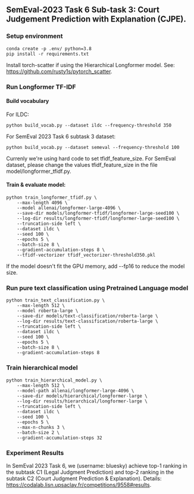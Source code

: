 ## SemEval-2023 Task 6 Sub-task 3: Court Judgement Prediction with Explanation (CJPE).

### Setup environment
```
conda create -p .env/ python=3.8
pip install -r requirements.txt
```

Install torch-scatter if using the Hierarchical Longformer model. See: https://github.com/rusty1s/pytorch_scatter.

### Run Longformer TF-IDF

#### Build vocabulary

For ILDC:
```
python build_vocab.py --dataset ildc --frequency-threshold 350
```

For SemEval 2023 Task 6 subtask 3 dataset:
```
python build_vocab.py --dataset semeval --frequency-threshold 100
```
Currenly we're using hard code to set tfidf_feature_size. For SemEval dataset, please change the values tfidf_feature_size in the file model/longformer_tfidf.py.


#### Train & evaluate model:
```
python train_longformer_tfidf.py \
    --max-length 4096 \
    --model allenai/longformer-large-4096 \
    --save-dir models/longformer-tfidf/longformer-large-seed100 \
    --log-dir results/longformer-tfidf/longformer-large-seed100 \
    --truncation-side left \
    --dataset ildc \
    --seed 100 \
    --epochs 5 \
    --batch-size 8 \
    --gradient-accumulation-steps 8 \
    --tfidf-vectorizer tfidf_vectorizer-threshold350.pkl
```
If the model doesn't fit the GPU memory, add --fp16 to reduce the model size.

### Run pure text classification using Pretrained Language model
```
python train_text_classification.py \
    --max-length 512 \
    --model roberta-large \
    --save-dir models/text-classification/roberta-large \
    --log-dir results/text-classification/roberta-large \
    --truncation-side left \
    --dataset ildc \
    --seed 100 \
    --epochs 5 \
    --batch-size 8 \
    --gradient-accumulation-steps 8
```

### Train hierarchical model
```
python train_hierarchical_model.py \
    --max-length 512 \
    --model-path allenai/longformer-large-4096 \
    --save-dir models/hierarchical/longformer-large \
    --log-dir results/hierarchical/longformer-large \
    --truncation-side left \
    --dataset ildc \
    --seed 100 \
    --epochs 5 \
    --max-n-chunks 3 \
    --batch-size 2 \
    --gradient-accumulation-steps 32 
```

### Experiment Results

In SemEval 2023 Task 6, we (username: bluesky) achieve top-1 ranking in the subtask C1 (Legal Judgment Prediction) and top-2 ranking in  the subtask C2 (Court Judgment Prediction & Explanation). Details: https://codalab.lisn.upsaclay.fr/competitions/9558#results.
